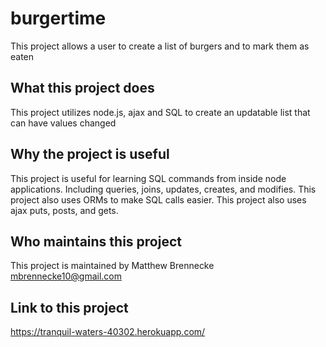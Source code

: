 # burgertime

This project allows a user to create a list of burgers and to mark them as eaten

## What this project does

This project utilizes node.js, ajax and SQL to create an updatable list that can have values changed

## Why the project is useful

This project is useful for learning SQL commands from inside node applications. Including queries, joins, updates, creates, and modifies. This project also uses ORMs to make SQL calls easier. This project also uses ajax puts, posts, and gets.

## Who maintains this project

This project is maintained by Matthew Brennecke mbrennecke10@gmail.com

## Link to this project
https://tranquil-waters-40302.herokuapp.com/
